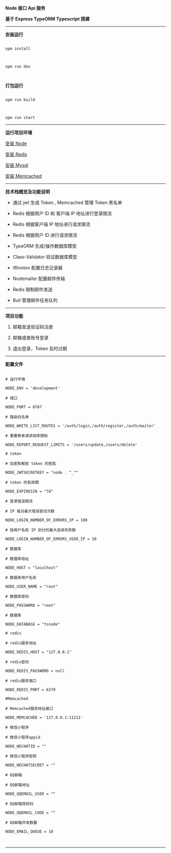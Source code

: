 **Node 接口 Api 服务**

  
  

**基于 Express TypeORM Typescript 搭建**

  

***

  

**安装运行**

  

```

npm install

  

npm run dev

  

```

  

**打包运行**

  

```

npm run build

  

npm run start

```

  

***

  

**运行项目环境**

  

[安装 Node](https://blog.csdn.net/shi15926lei/article/details/134962893)


[安装 Redis](https://blog.csdn.net/weixin_44893902/article/details/123087435)


[安装 Mysql](https://blog.csdn.net/m0_52559040/article/details/121843945)


[安装 Memcached](https://blog.csdn.net/ZCY5202015/article/details/133882508)

  

***

**技术栈概览及功能说明**

* 通过 jwt 生成 Token , Memcached 管理 Token 黑名单

* Redis 根据用户 ID 和 客户端 IP 地址进行登录限流

* Redis 根据客户端 IP 地址进行请求限流

* Redis 根据用户 ID 进行请求限流

* TypeORM 生成/操作数据库模型

* Class-Validator 验证数据库模型

* Winston 配置日志记录器

* Nodemailer 配置邮件传输

* Redis 限制邮件发送

* Bull 管理邮件任务队列

***

**项目功能**

1. 邮箱发送验证码注册

2. 邮箱或者账号登录

3. 退出登录，Token 及时过期

***


**配置文件**

  

```

# 运行环境

NODE_ENV = 'development'

# 端口

NODE_PORT = 8787

# 路由白名单

NODE_WHITE_LIST_ROUTES = '/auth/login,/auth/register,/auth/mailer'

# 重要表单请求频率限制

NODE_REPORT_REQUEST_LIMITS = '/users/update,/users/delete'

# token

# 加密和解密 token 的密匙

NODE_JWTSECRETKEY = "node . ^_^"

# token 的有效期

NODE_EXPIRESIN = "7d"

# 登录错误限流

# IP 每日最大错误尝试次数

NODE_LOGIN_NUMBER_OF_ERRORS_IP = 100

# 按用户名和 IP 划分的最大连续失败数

NODE_LOGIN_NUMBER_OF_ERRORS_USER_IP = 10

# 数据库

# 数据库地址

NODE_HOST = "localhost"

# 数据库用户名称

NODE_USER_NAME = "root"

# 数据库密码

NODE_PASSWORD = "root"

# 数据库

NODE_DATABASE = "tsnode"

# redis

# redis服务地址

NODE_REDIS_HOST = "127.0.0.1"

# redis密码

NODE_REDIS_PASSWORD = null

# redis服务端口

NODE_REDIS_PORT = 6379

#Memcached

# Memcached服务地址接口

NODE_MEMCACHED = '127.0.0.1:11211'

# 微信小程序

# 微信小程序appid

NODE_WECHATID = ""

# 微信小程序密钥

NODE_WECHATSECRET = ""

# QQ邮箱

# QQ邮箱地址

NODE_QQEMAIL_USER = ""

# QQ邮箱授权码

NODE_QQEMAIL_CODE = ""

# QQ邮箱并发数量

NODE_EMAIL_QUEUE = 10

  

```

  

***